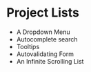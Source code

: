 # Project Lists
- A Dropdown Menu
- Autocomplete search
- Tooltips
- Autovalidating Form
- An Infinite Scrolling List